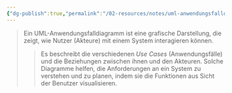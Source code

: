 ```yaml
---
{"dg-publish":true,"permalink":"/02-resources/notes/uml-anwendungsfalldiagramm/","tags":["empty","GFN/prüfungsrelevant/AP2"],"noteIcon":"","updated":"2024-11-07T11:06:26.420+01:00"}
---
```


>Ein UML-Anwendungsfalldiagramm ist eine grafische Darstellung, die zeigt, wie Nutzer (Akteure) mit einem System interagieren können. 
>>Es beschreibt die verschiedenen *Use Cases* (Anwendungsfälle) und die Beziehungen zwischen ihnen und den Akteuren. Solche Diagramme helfen, die Anforderungen an ein System zu verstehen und zu planen, indem sie die Funktionen aus Sicht der Benutzer visualisieren.

